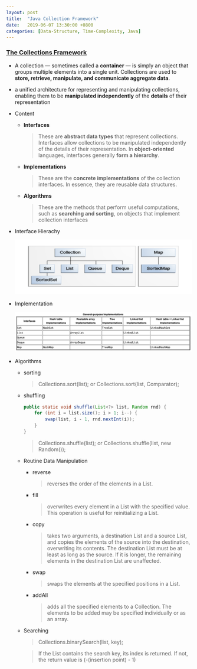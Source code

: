 ```yaml
---
layout: post
title:  "Java Collection Framework"
date:   2019-06-07 13:30:00 +0800
categories: [Data-Structure, Time-Complexity, Java]
---
```

### [The Collections Framework](https://docs.oracle.com/javase/8/docs/technotes/guides/collections/index.html)
* A collection — sometimes called a **container** — is simply an object that groups multiple elements into a single unit. Collections are used to **store, retrieve, manipulate, and communicate aggregate data**. 
* a unified architecture for representing and manipulating collections, enabling them to be **manipulated independently** of the **details** of their representation
* Content
    * **Interfaces**
        >These are **abstract data types** that represent collections. Interfaces allow collections to be manipulated independently of the details of their representation. In **object-oriented** languages, interfaces generally **form a hierarchy**.
    * **Implementations** 
        >These are the **concrete implementations** of the collection interfaces. In essence, they are reusable data structures.
    * **Algorithms**
        >These are the methods that perform useful computations, such as **searching and sorting**, on objects that implement collection interfaces
* Interface Hierachy

    ![interface](https://github.com/YouwangDeng/YouwangDeng.github.io/raw/master/static/img/_posts/java_collection_interface.png)

* Implementation

    ![implementation](https://github.com/YouwangDeng/YouwangDeng.github.io/raw/master/static/img/_posts/java_collection_general_purpose_implementation.png)

* Algorithms
    * sorting
        >Collections.sort(list); or Collections.sort(list, Comparator);
    * shuffling
        ```java
        public static void shuffle(List<?> list, Random rnd) {
            for (int i = list.size(); i > 1; i--) {
                swap(list, i - 1, rnd.nextInt(i));
            }
        }
        ```
        >Collections.shuffle(list); or Collections.shuffle(list, new Random());
    * Routine Data Manipulation
        * reverse
            >reverses the order of the elements in a List.
        * fill
            >overwrites every element in a List with the specified value. This operation is useful for reinitializing a List.
        * copy
            >takes two arguments, a destination List and a source List, and copies the elements of the source into the destination, overwriting its contents. The destination List must be at least as long as the source. If it is longer, the remaining elements in the destination List are unaffected.
        * swap
            >swaps the elements at the specified positions in a List.
        * addAll
            >adds all the specified elements to a Collection. The elements to be added may be specified individually or as an array.
    * Searching
        >Collections.binarySearch(list, key);

        >If the List contains the search key, its index is returned. If not, the return value is (-(insertion point) - 1)
        
        